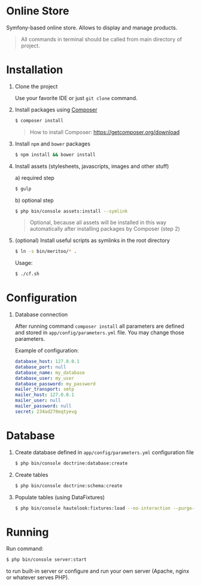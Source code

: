 Online Store
============

Symfony-based online store.  Allows to display and manage products.

> All commands in terminal should be called from main directory of project.

# Installation

1. Clone the project

	Use your favorite IDE or just ```git clone``` command.

2. Install packages using [Composer](https://getcomposer.org)

    ```bash
    $ composer install
    ```

	> How to install Composer: https://getcomposer.org/download

3. Install ```npm``` and ```bower``` packages

	```bash
    $ npm install && bower install
	```

4. Install assets (stylesheets, javascripts, images and other stuff)

	a) required step

	```bash
    $ gulp
    ```

	b) optional step

    ```bash
    $ php bin/console assets:install --symlink
    ```

	> Optional, because all assets will be installed in this way automatically after installing packages by Composer (step 2)

5. (optional) Install useful scripts as symlinks in the root directory

	```bash
    $ ln -s bin/meritoo/* .
    ```

	Usage:

	```bash
    $ ./cf.sh
    ```

# Configuration

1. Database connection

    After running command ```composer install``` all parameters are defined and stored in ```app/config/parameters.yml``` file. You may change those parameters.

    Example of configuration:

    ```yml
    database_host: 127.0.0.1
    database_port: null
    database_name: my_database
    database_user: my_user
    database_password: my_password
    mailer_transport: smtp
    mailer_host: 127.0.0.1
    mailer_user: null
    mailer_password: null
    secret: 234ad278eqtyevg
    ```

# Database

1. Create database defined in ```app/config/parameters.yml``` configuration file

    ```bash
    $ php bin/console doctrine:database:create
    ```

2. Create tables

    ```bash
    $ php bin/console doctrine:schema:create
    ```

3. Populate tables (using DataFixtures)

     ```bash
    $ php bin/console hautelook:fixtures:load --no-interaction --purge-with-truncate
    ```

# Running

Run command:

```bash
$ php bin/console server:start
```

to run built-in server or configure and run your own server (Apache, nginx or whatever serves PHP).
